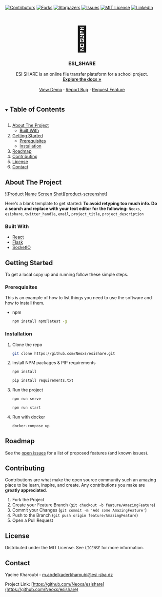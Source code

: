 [![Contributors][contributors-shield]][contributors-url]
[![Forks][forks-shield]][forks-url]
[![Stargazers][stars-shield]][stars-url]
[![Issues][issues-shield]][issues-url]
[![MIT License][license-shield]][license-url]
[![LinkedIn][linkedin-shield]][linkedin-url]

<!-- PROJECT LOGO -->
<br />
<p align="center">
  <span style="font-size: 5rem">🚀</span>

  <h3 align="center">ESI_SHARE</h3>

  <p align="center">
    ESI SHARE is an online file transfer plateform for a school project.
    <br />
    <a href="https://github.com/Neoxs/esishare"><strong>Explore the docs »</strong></a>
    <br />
    <br />
    <a href="https://github.com/Neoxs/esishare">View Demo</a>
    ·
    <a href="https://github.com/Neoxs/esishare/issues">Report Bug</a>
    ·
    <a href="https://github.com/Neoxs/esishare/issues">Request Feature</a>
  </p>
</p>

<!-- TABLE OF CONTENTS -->
<details open="open">
  <summary><h2 style="display: inline-block">Table of Contents</h2></summary>
  <ol>
    <li>
      <a href="#about-the-project">About The Project</a>
      <ul>
        <li><a href="#built-with">Built With</a></li>
      </ul>
    </li>
    <li>
      <a href="#getting-started">Getting Started</a>
      <ul>
        <li><a href="#prerequisites">Prerequisites</a></li>
        <li><a href="#installation">Installation</a></li>
      </ul>
    </li>
    <li><a href="#roadmap">Roadmap</a></li>
    <li><a href="#contributing">Contributing</a></li>
    <li><a href="#license">License</a></li>
    <li><a href="#contact">Contact</a></li>
  </ol>
</details>

<!-- ABOUT THE PROJECT -->

## About The Project

[![Product Name Screen Shot][product-screenshot]](https://ibb.co/hLX5mz0)

Here's a blank template to get started:
**To avoid retyping too much info. Do a search and replace with your text editor for the following:**
`Neoxs`, `esishare`, `twitter_handle`, `email`, `project_title`, `project_description`

### Built With

- [React](https://reactjs.org/)
- [Flask](https://flask.palletsprojects.com/en/2.0.x/)
- [SocketIO](https://socket.io/)

<!-- GETTING STARTED -->

## Getting Started

To get a local copy up and running follow these simple steps.

### Prerequisites

This is an example of how to list things you need to use the software and how to install them.

- npm
  ```sh
  npm install npm@latest -g
  ```

### Installation

1. Clone the repo
   ```sh
   git clone https://github.com/Neoxs/esishare.git
   ```
2. Install NPM packages & PIP requirements
   ```sh
   npm install
   ```
   ```sh
   pip install requirements.txt
   ```
3. Run the project
   ```sh
   npm run serve
   ```
   ```sh
   npm run start
   ```
4. Run with docker
   ```sh
   docker-compose up
   ```

<!-- ROADMAP -->

## Roadmap

See the [open issues](https://github.com/Neoxs/esishare/issues) for a list of proposed features (and known issues).

<!-- CONTRIBUTING -->

## Contributing

Contributions are what make the open source community such an amazing place to be learn, inspire, and create. Any contributions you make are **greatly appreciated**.

1. Fork the Project
2. Create your Feature Branch (`git checkout -b feature/AmazingFeature`)
3. Commit your Changes (`git commit -m 'Add some AmazingFeature'`)
4. Push to the Branch (`git push origin feature/AmazingFeature`)
5. Open a Pull Request

<!-- LICENSE -->

## License

Distributed under the MIT License. See `LICENSE` for more information.

<!-- CONTACT -->

## Contact

Yacine Kharoubi - m.abdelkaderkharoubi@esi-sba.dz

Project Link: [https://github.com/Neoxs/esishare](https://github.com/Neoxs/esishare)

<!-- MARKDOWN LINKS & IMAGES -->
<!-- https://www.markdownguide.org/basic-syntax/#reference-style-links -->

[contributors-shield]: https://img.shields.io/github/contributors/Neoxs/repo.svg?style=for-the-badge
[contributors-url]: https://github.com/Neoxs/esishare/community_contributors
[forks-shield]: https://img.shields.io/github/forks/Neoxs/repo.svg?style=for-the-badge
[forks-url]: https://github.com/Neoxs/repo/network/members
[stars-shield]: https://img.shields.io/github/stars/Neoxs/repo.svg?style=for-the-badge
[stars-url]: https://github.com/Neoxs/repo/stargazers
[issues-shield]: https://img.shields.io/github/issues/Neoxs/repo.svg?style=for-the-badge
[issues-url]: https://github.com/Neoxs/repo/issues
[license-shield]: https://img.shields.io/github/license/Neoxs/repo.svg?style=for-the-badge
[license-url]: https://github.com/Neoxs/repo/blob/master/LICENSE.txt
[linkedin-shield]: https://img.shields.io/badge/-LinkedIn-black.svg?style=for-the-badge&logo=linkedin&colorB=555
[linkedin-url]: https://www.linkedin.com/in/mohamed-yacine-abdelkader-kharoubi-9955a8174/
